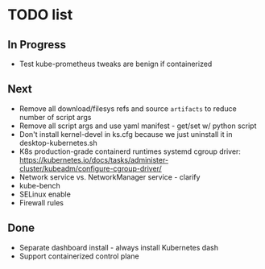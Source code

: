# TODO list

## In Progress

- Test kube-prometheus tweaks are benign if containerized

## Next

- Remove all download/filesys refs and source `artifacts` to reduce number of script args
- Remove all script args and use yaml manifest - get/set w/ python script
- Don't install kernel-devel in ks.cfg because we just uninstall it in desktop-kubernetes.sh
- K8s production-grade containerd runtimes systemd cgroup driver:
    https://kubernetes.io/docs/tasks/administer-cluster/kubeadm/configure-cgroup-driver/
- Network service vs. NetworkManager service - clarify
- kube-bench
- SELinux enable
- Firewall rules

## Done
- Separate dashboard install - always install Kubernetes dash
- Support containerized control plane
